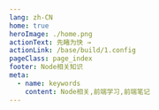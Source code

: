 ```yaml
---
lang: zh-CN
home: true
heroImage: ./home.png
actionText: 先睹为快 →
actionLink: /base/build/1.config
pageClass: page_index
footer: Node相关知识
meta:
  - name: keywords
    content: Node相关,前端学习,前端笔记
---
```


<template>
    <div class="cont">
        <div id="large-header" class="large-header"></div>
    </div>
    <div class="features">
      <div class="feature">
        <h2><a href="/Web-Vue/base/engineering/1.start.html">Node基础知识</a></h2> 
        <p>掌握Vue组件间的多种通信方式及数据同步 渲染函数及jsx高阶应用 vue-cli3、vuex、vue-router</p>
      </div>
      <div class="feature">
        <h2><a href="/Web-Vue/base/project/1.configure.html">专项知识</a></h2> 
        <p>掌握http&https、网络、cookie&session&token</p>
      </div>
      <div class="feature">
        <h2><a href="/Web-Vue/base/engineering/1.start.html">Node相关书籍阅读</a></h2> 
        <p>《Node.js开发指南》、《了不起的Node.js》、《Node.js实战》、《深入浅出Node.js》</p>
      </div>
    </div>
</template>
